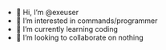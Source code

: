 - 👋 Hi, I’m @exeuser
- 👀 I’m interested in commands/programmer
- 🌱 I’m currently learning coding
- 💞️ I’m looking to collaborate on nothing

<!---
exeuser/exeuser is a ✨ special ✨ repository because its `README.md` (this file) appears on your GitHub profile.
You can click the Preview link to take a look at your changes.
--->
